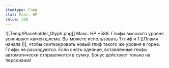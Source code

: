```yaml
---
itemtype: Глиф
stat: Макс. HP 
value: 588
---
```

![[Temp/Placeholder_Glyph.png]]
Макс. HP +588. Глифы высокого уровня усиливают камеи шлема. Вы можете использовать 1 глиф и 1 [[Пламя начала I]], чтобы синтезировать новый глиф такого же уровня в горне. Глифы не расходуются. Если снять одеяние, вставленные глифы автоматически отправляются в сумку. Бонус действует только на персонажа!

